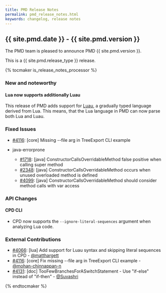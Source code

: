 ```yaml
---
title: PMD Release Notes
permalink: pmd_release_notes.html
keywords: changelog, release notes
---
```


## {{ site.pmd.date }} - {{ site.pmd.version }}

The PMD team is pleased to announce PMD {{ site.pmd.version }}.

This is a {{ site.pmd.release_type }} release.

{% tocmaker is_release_notes_processor %}

### New and noteworthy

#### Lua now supports additionally Luau

This release of PMD adds support for [Luau](https://github.com/Roblox/luau), a gradually typed language derived
from Lua. This means, that the Lua language in PMD can now parse both Lua and Luau.

### Fixed Issues
* [#4116](https://github.com/pmd/pmd/pull/4116): \[core] Missing --file arg in TreeExport CLI example

* java-errorprone
    * [#1718](https://github.com/pmd/pmd/issues/1718): \[java] ConstructorCallsOverridableMethod false positive when calling super method
    * [#2348](https://github.com/pmd/pmd/issues/2348): \[java] ConstructorCallsOverridableMethod occurs when unused overloaded method is defined
    * [#4099](https://github.com/pmd/pmd/issues/4099): \[java] ConstructorCallsOverridableMethod should consider method calls with var access

### API Changes

#### CPD CLI

* CPD now supports the `--ignore-literal-sequences` argument when analyzing Lua code.

### External Contributions
* [#4066](https://github.com/pmd/pmd/pull/4066): \[lua] Add support for Luau syntax and skipping literal sequences in CPD - [@matthargett](https://github.com/matthargett)
* [#4116](https://github.com/pmd/pmd/pull/4116): \[core] Fix missing --file arg in TreeExport CLI example - [@mohan-chinnappan-n](https://github.com/mohan-chinnappan-n)
* [#4131](https://github.com/pmd/pmd/pull/4131): \[doc] TooFewBranchesForASwitchStatement - Use "if-else" instead of "if-then" - [@Suvashri](https://github.com/Suvashri)

{% endtocmaker %}

